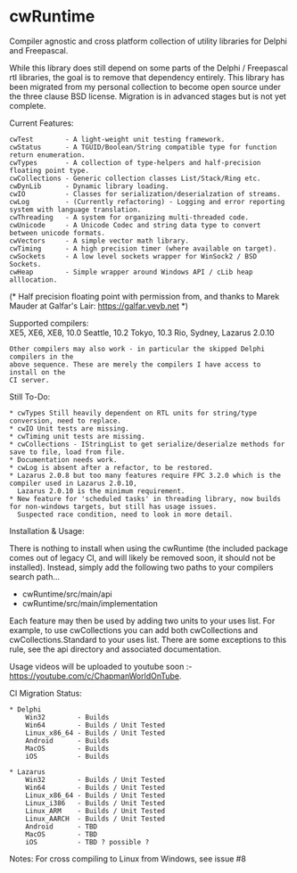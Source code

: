 # cwRuntime

Compiler agnostic and cross platform collection of utility libraries for Delphi and Freepascal.

While this library does still depend on some parts of the Delphi / Freepascal rtl libraries, 
the goal is to remove that dependency entirely. This library has been migrated from my personal 
collection to become open source under the three clause BSD license. Migration is in advanced 
stages but is not yet complete. 

Current Features:
	
	cwTest        - A light-weight unit testing framework.
	cwStatus      - A TGUID/Boolean/String compatible type for function return enumeration.
	cwTypes       - A collection of type-helpers and half-precision floating point type.
	cwCollections - Generic collection classes List/Stack/Ring etc.
	cwDynLib      - Dynamic library loading.
	cwIO          - Classes for serialization/deserialzation of streams.
	cwLog         - (Currently refactoring) - Logging and error reporting system with language translation.
	cwThreading   - A system for organizing multi-threaded code.
	cwUnicode     - A Unicode Codec and string data type to convert between unicode formats.
	cwVectors     - A simple vector math library.
	cwTiming      - A high precision timer (where available on target).
	cwSockets     - A low level sockets wrapper for WinSock2 / BSD Sockets.
	cwHeap        - Simple wrapper around Windows API / cLib heap alllocation.

(* Half precision floating point with permission from, and thanks to Marek Mauder
   at Galfar's Lair: https://galfar.vevb.net *)
	
Supported compilers:  
    XE5, XE6, XE8, 10.0 Seattle, 10.2 Tokyo, 10.3 Rio, Sydney, Lazarus 2.0.10
	
	Other compilers may also work - in particular the skipped Delphi compilers in the 
	above sequence. These are merely the compilers I have access to install on the 
	CI server.

Still To-Do:

	* cwTypes Still heavily dependent on RTL units for string/type conversion, need to replace.
	* cwIO Unit tests are missing.
	* cwTiming unit tests are missing.
	* cwCollections - IStringList to get serialize/deserialze methods for save to file, load from file.	
	* Documentation needs work.
	* cwLog is absent after a refactor, to be restored.
	* Lazarus 2.0.8 but too many features require FPC 3.2.0 which is the compiler used in Lazarus 2.0.10,
	  Lazarus 2.0.10 is the minimum requirement.
	* New feature for 'scheduled tasks' in threading library, now builds for non-windows targets, but still has usage issues. 
	  Suspected race condition, need to look in more detail.
	
Installation & Usage:

 There is nothing to install when using the cwRuntime (the included package comes out of legacy CI, and will likely be removed soon, it should not be installed). Instead, simply add the following two paths to your compilers search path...
 
 * cwRuntime/src/main/api
 * cwRuntime/src/main/implementation
 
Each feature may then be used by adding two units to your uses list. For example, to use cwCollections you can add both cwCollections and cwCollections.Standard to your uses list. There are some exceptions to this rule, see the api directory and associated documentation.

Usage videos will be uploaded to youtube soon :- https://youtube.com/c/ChapmanWorldOnTube.

CI Migration Status:

	* Delphi
		Win32        - Builds
		Win64        - Builds / Unit Tested
		Linux_x86_64 - Builds / Unit Tested
		Android      - Builds
		MacOS        - Builds
		iOS          - Builds

	* Lazarus
		Win32        - Builds / Unit Tested
		Win64        - Builds / Unit Tested
		Linux_x86_64 - Builds / Unit Tested
		Linux_i386   - Builds / Unit Tested
		Linux_ARM    - Builds / Unit Tested
		Linux_AARCH  - Builds / Unit Tested
		Android      - TBD
		MacOS        - TBD
		iOS          - TBD ? possible ?
		 

Notes: For cross compiling to Linux from Windows, see issue #8

